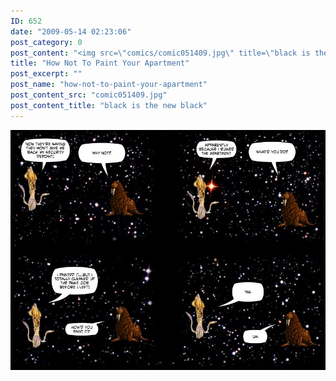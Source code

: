 ```yaml
---
ID: 652
date: "2009-05-14 02:23:06"
post_category: 0
post_content: "<img src=\"comics/comic051409.jpg\" title=\"black is the new black\" />"
title: "How Not To Paint Your Apartment"
post_excerpt: ""
post_name: "how-not-to-paint-your-apartment"
post_content_src: "comic051409.jpg"
post_content_title: "black is the new black"
---
```



[![black is the new black](/comics-hi-res/comic051409.jpg)](/comics-hi-res/comic051409.jpg)
